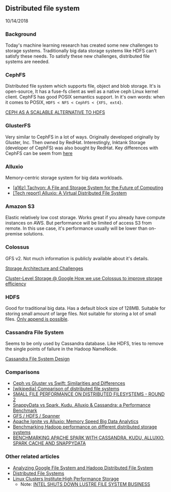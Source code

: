 ## Distributed file system
10/14/2018

### Background
Today's machine learning research has created some new challenges to storage systems. Traditionally big data storage systems like HDFS can't satisfy these needs. To satisfy these new challenges, distributed file systems are needed.

### CephFS
Distributed file system which supports file, object and blob storage. It's is open-source, It has a fuse-fs client as well as a native ceph Linux kernel client. CephFS has good POSIX semantics support. In it's own words: when it comes to POSIX, `HDFS < NFS < CephFS < {XFS, ext4}`.

[CEPH AS A SCALABLE ALTERNATIVE TO HDFS ](https://www.usenix.org/system/files/login/articles/73508-maltzahn.pdf)

### GlusterFS
Very similar to CephFS in a lot of ways. Originally developed originally by Gluster, Inc. Then owned by RedHat. Interestingly, Inktank Storage (developer of CephFS) was also bought by RedHat. Key differences with CephFS can be seem from [here](https://drive.google.com/drive/folders/0B44EcgFDZNtXUUZnVUZkdTJzV0k)

### Alluxio
Memory-centric storage system for big data workloads.

* [[a16z] Tachyon: A File and Storage System for the Future of Computing](https://a16z.com/2015/03/17/tachyon/)
* [[Tech report] Alluxio: A Virtual Distributed File System](https://www2.eecs.berkeley.edu/Pubs/TechRpts/2018/EECS-2018-29.pdf)

### Amazon S3
Elastic relatively low cost storage. Works great if you already have compute instances on AWS. But performance will be limited of access S3 from remote. In this use case, it's performance usually will be lower than on-premise solutions.

### Colossus
GFS v2. Not much information is publicly available about it's details.

[Storage Architecture and Challenges](https://cloud.google.com/files/storage_architecture_and_challenges.pdf)

[Cluster-Level Storage @ Google How we use Colossus to improve storage efficiency](http://www.pdsw.org/pdsw-discs17/slides/PDSW-DISCS-Google-Keynote.pdf)

### HDFS
Good for traditional big data. Has a default block size of 128MB. Suitable for storing small amount of large files. Not suitable for storing a lot of small files. [Only append is possible](https://www.cs.cmu.edu/~srini/15-440/lectures/12-gfs_hdfs_spanner.pdf).

### Cassandra File System
Seems to be only used by Cassandra database. Like HDFS, tries to remove the single points of failure in the Hadoop NameNode.

[Cassandra File System Design](https://www.datastax.com/dev/blog/cassandra-file-system-design)

### Comparisons
* [Ceph vs Gluster vs Swift: Similarities and Differences](https://www.youtube.com/watch?v=fcnrkqbKDp0)
* [[wikipedia] Comparison of distributed file systems](https://en.wikipedia.org/wiki/Comparison_of_distributed_file_systems)
* [SMALL FILE PERFORMANCE ON DISTRIBUTED FILESYSTEMS - ROUND 2](https://www.jdieter.net/posts/2018/07/21/small-file-performance-on-distributed-filesystems-round-2/)
* [SnappyData vs Spark, Kudu, Alluxio & Cassandra: a Performance Benchmark](https://medium.com/@snappydata/snappydata-vs-spark-kudu-alluxio-cassandra-a-performance-benchmark-7df50cc2d2a7)
* [GFS / HDFS / Spanner](https://www.cs.cmu.edu/~srini/15-440/lectures/12-gfs_hdfs_spanner.pdf)
* [Apache Ignite vs Alluxio: Memory Speed Big Data Analytics](https://www.slideshare.net/Hadoop_Summit/apache-ignite-vs-alluxio-memory-speed-big-data-analytics)
* [Benchmarking Hadoop performance on different distributed storage systems](https://aaltodoc.aalto.fi/bitstream/handle/123456789/17713/master_Mukherjee_Alapan_2015.pdf?sequence=1&isAllowed=y)
* [BENCHMARKING APACHE SPARK WITH CASSANDRA, KUDU, ALLUXIO, SPARK CACHE AND SNAPPYDATA](https://www.snappydata.io/blog/snappydata-spark-kudu-alluxio-cassandra-performance-benchmark)

### Other related articles
* [Analyzing Google File System and Hadoop Distributed File System](https://scialert.net/fulltext/?doi=rjit.2016.66.74)
* [Distributed File Systems](http://www.engr.colostate.edu/ECE658/2013/onlinepresentation/Prabhakaran/Prabhakaran.pdf)
* [Linux Clusters Institute:High Performance Storage](http://www.linuxclustersinstitute.org/workshops/archive/21st/files/hpc_storage.pdf)
	* Note: [INTEL SHUTS DOWN LUSTRE FILE SYSTEM BUSINESS](https://www.nextplatform.com/2017/04/20/intel-shuts-lustre-file-system-business/)

